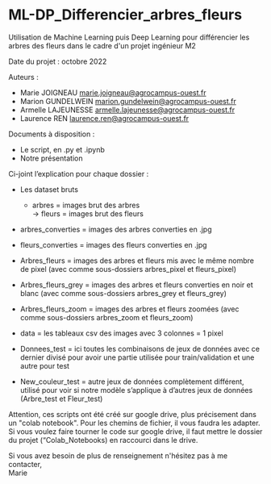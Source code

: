 # ML-DP_Differencier_arbres_fleurs
Utilisation de Machine Learning puis Deep Learning pour différencier les arbres des fleurs dans le cadre d'un projet ingénieur M2  

Date du projet : octobre 2022  

Auteurs :  
- Marie JOIGNEAU marie.joigneau@agrocampus-ouest.fr  
- Marion GUNDELWEIN marion.gundelwein@agrocampus-ouest.fr  
- Armelle LAJEUNESSE armelle.lajeunesse@agrocampus-ouest.fr  
- Laurence REN laurence.ren@agrocampus-ouest.fr

Documents à disposition :
- Le script, en .py et .ipynb  
- Notre présentation  

Ci-joint l’explication pour chaque dossier :
- Les dataset bruts  
    -	arbres = images brut des arbres  
    ->	fleurs = images brut des fleurs  

-	arbres_converties = images des arbres converties en .jpg
-	fleurs_converties = images des fleurs converties en .jpg

-	Arbres_fleurs = images des arbres et fleurs mis avec le même nombre de pixel (avec comme sous-dossiers arbres_pixel et fleurs_pixel)

-	Arbres_fleurs_grey = images des arbres et fleurs converties en noir et blanc (avec comme sous-dossiers arbres_grey et fleurs_grey)
-	Arbres_fleurs_zoom =  images des arbres et fleurs zoomées (avec comme sous-dossiers arbres_zoom et fleurs_zoom)

-	data = les tableaux csv des images avec 3 colonnes = 1 pixel
-	Donnees_test = ici toutes les combinaisons de jeux de données avec ce dernier divisé pour avoir une partie utilisée pour train/validation et une autre pour test
-	New_couleur_test = autre jeux de données complètement différent, utilisé pour voir si notre modèle s’applique à d’autres jeux de données (Arbre_test et Fleur_test)

Attention, ces scripts ont été créé sur google drive, plus précisement dans un "colab notebook". Pour les chemins de fichier, il vous faudra les adapter. Si vous voulez faire tourner le code sur google drive, il faut mettre le dossier du projet (“Colab_Notebooks) en raccourci dans le drive. 

Si vous avez besoin de plus de renseignement n'hésitez pas à me contacter,  
Marie
